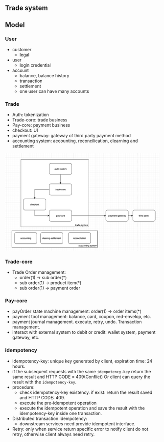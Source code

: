 ## Trade system
## Model

### User
- customer
    - legal
- user
    - login credential
- account
    - balance, balance history
    - transaction
    - settlement
    - one user can have many accounts

### Trade 
- Auth: tokenization
- Trade-core: trade business
- Pay-core: payment business
- checkout: UI 
- payment gateway: gateway of third party payment method
- accounting system: accounting, reconcilication, clearning and settlement

![trade-system](./trade-system.png)

### Trade-core
- Trade Order management: 
    - order(1) -> sub order(*)
    - sub order(1) -> product item(*)
    - sub order(1) -> payment order

### Pay-core
- payOrder state machine management: order(1) -> order items(*)
- payment tool management: balance, card, coupon, red-envelop, etc.
- payment journal management. execute, retry, undo. Transaction management.
- interact with external system to debit or credit: wallet system, payment gateway, etc.


### idempotency
- idempotency-key: unique key generated by client, expiration time: 24 hours.
- if the subsequent requests with the same `idempotency-key` return the same result and HTTP CODE = 409(Conflict) Or client can query the  result with the `idempotency-key`.
- procedure:
    - check idempotency-key existency. if exist: return the result saved and HTTP CODE: 409.
    - execute the pre-idempotent operation
    - execute the idempotent operation and save the result with the idempotency-key inside one transaction.
- Distributed transaction idempotency:
    -  downstream services need provide idempotent interface.
- Retry: only when service return specific error to notify client do not retry, otherwise client always need retry.